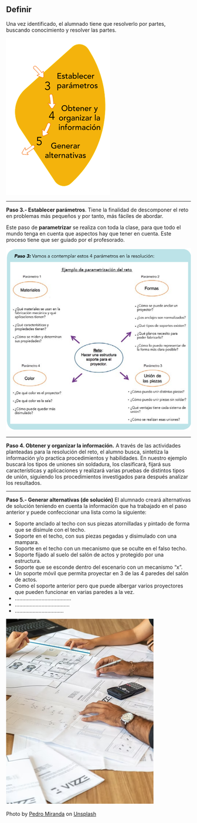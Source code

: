 ## Definir

Una vez identificado, el alumnado tiene que resolverlo por partes, buscando conocimiento y resolver las partes.

![](/assets/8.png)

---

**Paso  3.-  Establecer  parámetros**.  Tiene  la
finalidad  de  descomponer  el  reto  en problemas  más pequeños y por tanto, más fáciles de abordar.

Este paso de **parametrizar** se realiza con toda la clase, para que todo el mundo tenga en cuenta que aspectos hay que tener en cuenta. Este proceso tiene que ser guiado por el profesorado.

![](/assets/9.png)

---

**Paso 4. Obtener y organizar la información.** A través de las actividades planteadas para la resolución del reto, el alumno busca, sintetiza la información y/o practica procedimientos y habilidades. En nuestro ejemplo buscará los tipos de uniones sin soldadura, los clasificará, fijará sus características y aplicaciones y realizará varias pruebas de distintos tipos de unión,
siguiendo los procedimientos investigados para después analizar los resultados.

---

**Paso  5.-  Generar  alternativas  (de  solución)** El alumnado creará alternativas de solución teniendo en cuenta la información que ha trabajado en el paso anterior y puede confeccionar una lista como la siguiente:
* Soporte anclado al techo con sus piezas atornilladas y pintado de forma que se disimule con el techo.
* Soporte en el techo, con sus piezas pegadas y disimulado con una mampara.
* Soporte en el techo con un mecanismo que se oculte en el falso techo.
*  Soporte fijado al suelo del salón de actos y protegido por una estructura.
*  Soporte que se esconde dentro del escenario con un mecanismo “x”.
*  Un soporte móvil que permita proyectar en 3 de las 4 paredes del salón de actos.
*  Como el soporte anterior pero que puede albergar varios proyectores que pueden funcionar en varias paredes a la vez.
*  ………………………………..
*  ……………………………….
*  ……………………………

![](/assets/12.png)

Photo by <a href="https://unsplash.com/@mirandanef?utm_source=unsplash&utm_medium=referral&utm_content=creditCopyText">Pedro Miranda</a> on <a href="https://unsplash.com/s/photos/planning-tool?utm_source=unsplash&utm_medium=referral&utm_content=creditCopyText">Unsplash</a>
